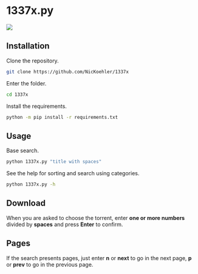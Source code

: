# 1337x.py

![](https://i.imgur.com/pVR01Tm.gif)

## Installation

Clone the repository.

```sh
git clone https://github.com/NicKoehler/1337x
```

Enter the folder.

```sh
cd 1337x
```

Install the requirements.

```sh
python -m pip install -r requirements.txt
```

## Usage

Base search.

```sh
python 1337x.py "title with spaces"
```

See the help for sorting and search using categories.

```sh
python 1337x.py -h
```

## Download

When you are asked to choose the torrent, enter __one or more numbers__ divided by __spaces__ and press __Enter__ to confirm.

## Pages

If the search presents pages, just enter __n__ or __next__ to go in the next page, __p__ or __prev__ to go in the previous page.
